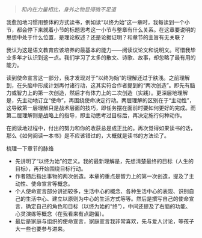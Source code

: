 >*和内在力量相比，身外之物显得微不足道*

我愈加地习惯用整体的方式读书，例如读“以终为始”这一章时，我每读到一个小节，都会停下来就着小节的标题思考这一小节与整章有什么关系。在这章要说明的思想中处于什么位置，是理论叙述？还是论据证明？和章节的主旨有无关联？

我认为这是语文教育应该培养的最基本的能力——阅读议论文和说明文。可惜我毕业多年才认识到这一点。我们学习了太多的散文、诗歌、故事，却忽略了最有用的能力。

读到使命宣言这一部分，我才发现对于“以终为始”的理解还过于肤浅。之前理解到，在头脑中形成计划再付诸行动，这其实符合作者提到的“两次创造”。即先有脑力或智力上的第一次创造，然后才有体力上的二次创造（实践）。更深层地理解是，先主动地订立“使命”，再围绕使命决定行动。两层理解的区别在于“主动性”，这导致第一层理解只是战术层面的技巧，即任务摆在面前时要如何更好的完成。而第二层理解则是战略上的指导，即主动思考过目标后，再决定施行何种动作。

在阅读地过程中，付出的努力和你的收获总是成正比的。再次觉得如果读书的话，那么《如何阅读一本书》是不应该错过的，大概就是读书的方法论了。

梳理一下章节的脉络  
* 先讲明了“以终为始”的定义。我的最新理解是，先想清楚最终的目标（人生的目标），再开始围绕目标行动。
* 作者随后指出事物的两次创造。本章的重点是智力上的第一次创造，提及了主动性、使命宣言等概念。
* 个人使命宣言部分讲述较多，生活中心的概念、各种生活中心的表现、识别自己的生活中心、建立以原则为中心的生活方式等等。然后是撰写自己的使命宣言，确定自己的角色和目标（以终为始的“终”），中间还提及了右脑的功能、心灵演练等概念（在我看来有点跑偏）。
* 最后是家庭与组织的使命宣言，家庭宣言我非常喜欢，先与爱人讨论，等孩子大一些也要参与进来。
